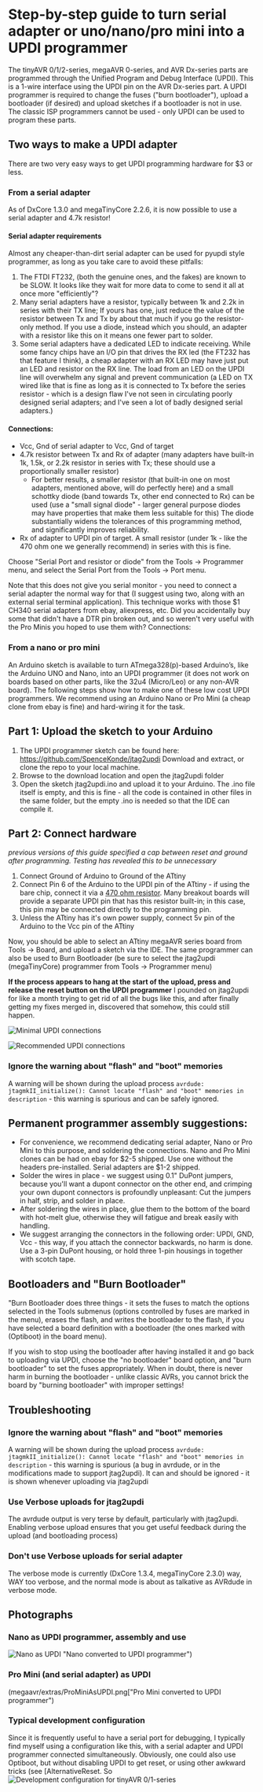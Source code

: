 # Step-by-step guide to turn serial adapter or uno/nano/pro mini into a UPDI programmer

The tinyAVR 0/1/2-series, megaAVR 0-series, and AVR Dx-series parts are programmed through the Unified Program and Debug Interface (UPDI). This is a 1-wire interface using the UPDI pin on the AVR Dx-series part. A UPDI programmer is required to change the fuses ("burn bootloader"), upload a bootloader (if desired) and upload sketches if a bootloader is not in use. The classic ISP programmers cannot be used - only UPDI can be used to program these parts.

## Two ways to make a UPDI adapter
There are two very easy ways to get UPDI programming hardware for $3 or less.
### From a serial adapter
As of DxCore 1.3.0 and megaTinyCore 2.2.6, it is now possible to use a serial adapter and 4.7k resistor!
#### Serial adapter requirements
Almost any cheaper-than-dirt serial adapter can be used for pyupdi style programmer, as long as you take care to avoid these pitfalls:
1. The FTDI FT232, (both the genuine ones, and the fakes) are known to be SLOW. It looks like they wait for more data to come to send it all at once more "efficiently"?
2. Many serial adapters have a resistor, typically between 1k and 2.2k in series with their TX line; If yours has one, just reduce the value of the resistor between Tx and Tx by about that much if you go the resistor-only method. If you use a diode, instead which you should, an adapter with a resistor like this on it means one fewer part to solder. 
3. Some serial adapters have a dedicated LED to indicate receiving. While some fancy chips have an I/O pin that drives the RX led (the FT232 has that feature I think), a cheap adapter with an RX LED may have just put an LED and resistor on the RX line. The load from an LED on the UPDI line will overwhelm any signal and prevent communication  (a LED on TX wired like that is fine as long as it is connected to Tx before the series resistor  - which is a design flaw I've not seen in circulating poorly designed serial adapters; and I've seen a lot of badly designed serial adapters.)

#### Connections:
* Vcc, Gnd of serial adapter to Vcc, Gnd of target
* 4.7k resistor between Tx and Rx of adapter (many adapters have built-in 1k, 1.5k, or 2.2k resistor in series with Tx; these should use a proportionally smaller resistor)
  * For better results, a smaller resistor (that built-in one on most adapters, mentioned above, will do perfectly here) and a small schottky diode (band towards Tx, other end connected to Rx) can be used (use a "small signal diode" - larger general purpose diodes may have properties that make them less suitable for this) The diode substantially widens the tolerances of this programming method, and significantly improves reliability. 
* Rx of adapter to UPDI pin of target. A small resistor (under 1k - like the 470 ohm one we generally recommend) in series with this is fine.

Choose "Serial Port and resistor or diode" from the Tools -> Programmer menu, and select the Serial Port from the Tools -> Port menu.

Note that this does not give you serial monitor - you need to connect a serial adapter the normal way for that (I suggest using two, along with an external serial terminal application). This technique works with those $1 CH340 serial adapters from ebay, aliexpress, etc. Did you accidentally buy some that didn't have a DTR pin broken out, and so weren't very useful with the Pro Minis you hoped to use them with?
Connections:


### From a nano or pro mini
An Arduino sketch is available to turn ATmega328(p)-based Arduino’s, like the Arduino UNO and Nano, into an UPDI programmer (it does not work on boards based on other parts, like the 32u4 (Micro/Leo) or any non-AVR board). The following steps show how to make one of these low cost UPDI programmers. We recommend using an Arduino Nano or Pro Mini (a cheap clone from ebay is fine) and hard-wiring it for the task.

## Part 1: Upload the sketch to your Arduino
1.	The UPDI programmer sketch can be found here: https://github.com/SpenceKonde/jtag2updi
Download and extract, or clone the repo to your local machine.
2.	Browse to the download location and open the jtag2updi folder
3.	Open the sketch jtag2updi.ino and upload it to your Arduino. The .ino file itself is empty, and this is fine - all the code is contained in other files in the same folder, but the empty .ino is needed so that the IDE can compile it.

## Part 2: Connect hardware
*previous versions of this guide specified a cap between reset and ground after programming. Testing has revealed this to be unnecessary*
1.  Connect Ground of Arduino to Ground of the ATtiny
2.  Connect Pin 6 of the Arduino to the UPDI pin of the ATtiny - if using the bare chip, connect it via a [470 ohm resistor](https://github.com/SpenceKonde/AVR-Best-Practices/blob/master/HardwareNotes/UPDISeriesResistors.md). Many breakout boards will provide a separate UPDI pin that has this resistor built-in; in this case, this pin may be connected directly to the programming pin.
3.	Unless the ATtiny has it's own power supply, connect 5v pin of the Arduino to the Vcc pin of the ATtiny

Now, you should be able to select an ATtiny megaAVR series board from Tools -> Board, and upload a sketch via the IDE. The same programmer can also be used to Burn Bootloader (be sure to select the jtag2updi (megaTinyCore) programmer from Tools -> Programmer menu)

**If the process appears to hang at the start of the upload, press and release the reset button on the UPDI programmer** I pounded on jtag2updi for like a month trying to get rid of all the bugs like this, and after finally getting my fixes merged in, discovered that somehow, this could still happen.

![Minimal UPDI connections](NanoUPDI_Minimal.png "Minimal UPDI connections - no resistors")


![Recommended UPDI connections](NanoUPDI_Recommended.png "Recommended UPDI connections - 470 Ohm in series with UPDI")

### Ignore the warning about "flash" and "boot" memories
A warning will be shown during the upload process `avrdude: jtagmkII_initialize(): Cannot locate "flash" and "boot" memories in description` - this warning is spurious and can be safely ignored.

## Permanent programmer assembly suggestions:
* For convenience, we recommend dedicating serial adapter, Nano or Pro Mini to this purpose, and soldering the connections. Nano and Pro Mini clones can be had on ebay for $2-5 shipped. Use one without the headers pre-installed. Serial adapters are $1-2 shipped. 
* Solder the wires in place - we suggest using 0.1" DuPont jumpers, because you'll want a dupont connector on the other end, and crimping your own dupont connectors is profoundly unpleasant: Cut the jumpers in half, strip, and solder in place.
* After soldering the wires in place, glue them to the bottom of the board with hot-melt glue, otherwise they will fatigue and break easily with handling.
* We suggest arranging the connectors in the following order: UPDI, GND, Vcc - this way, if you attach the connector backwards, no harm is done. Use a 3-pin DuPont housing, or hold three 1-pin housings in together with scotch tape.

## Bootloaders and "Burn Bootloader"
"Burn Bootloader does three things - it sets the fuses to match the options selected in the Tools submenus (options controlled by fuses are marked in the menu), erases the flash, and writes the bootloader to the flash, if you have selected a board definition with a bootloader (the ones marked with (Optiboot) in the board menu).

If you wish to stop using the bootloader after having installed it and go back to uploading via UPDI, choose the "no bootloader" board option, and "burn bootloader" to set the fuses appropriately. When in doubt, there is never harm in burning the bootloader - unlike classic AVRs, you cannot brick the board by "burning bootloader" with improper settings!

## Troubleshooting

### Ignore the warning about "flash" and "boot" memories
A warning will be shown during the upload process `avrdude: jtagmkII_initialize(): Cannot locate "flash" and "boot" memories in description` - this warning is spurious (a bug in avrdude, or in the modifications made to support jtag2updi). It can and should be ignored - it is shown whenever uploading via jtag2updi

### Use Verbose uploads for jtag2updi
The avrdude output is very terse by default, particularly with jtag2updi. Enabling verbose upload ensures that you get useful feedback during the upload (and bootloading process) 

### Don't use Verbose uploads for serial adapter
The verbose mode is currently (DxCore 1.3.4, megaTinyCore 2.3.0) way, WAY too verbose, and the normal mode is about as talkative as AVRdude in verbose mode.

## Photographs

### Nano as UPDI programmer, assembly and use
![Nano as UPDI](megaavr/extras/NanoAsUPDI.png) "Nano converted to UPDI programmer")

### Pro Mini (and serial adapter) as UPDI
(megaavr/extras/ProMiniAsUPDI.png["Pro Mini converted to UPDI programmer")
### Typical development configuration
Since it is frequently useful to have a serial port for debugging, I typically find myself using a configuration like this, with a serial adapter and UPDI programmer connected simultaneously. Obviously, one could also use Optiboot, but without disabling UPDI to get reset, or using other awkward tricks (see [AlternativeReset. So
![Development configuration for tinyAVR 0/1-series](megaavr/extras/DevConfigUPDI.png "A common development configuration for tinyAVR 0/1-series")
